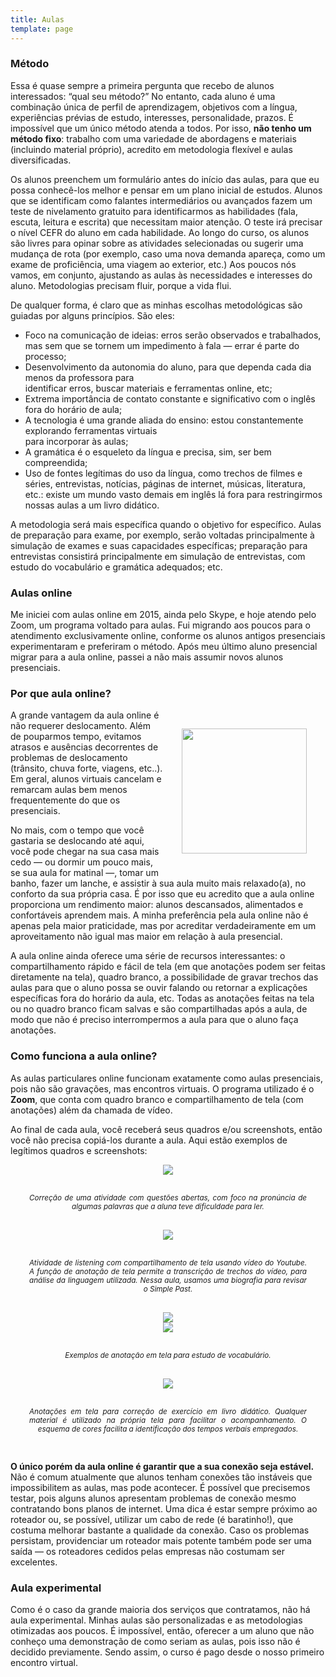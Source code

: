 ```yaml
---
title: Aulas
template: page
---
```


### Método
Essa é quase sempre a primeira pergunta que recebo de alunos interessados: “qual seu método?” No entanto, cada aluno é uma combinação única de perfil de aprendizagem, objetivos com a língua, experiências prévias de estudo, interesses, personalidade, prazos. É impossível que um único método atenda a todos. Por isso, <b>não tenho um método fixo</b>: trabalho com uma variedade de abordagens e materiais (incluindo material próprio), acredito em metodologia flexível e aulas diversificadas.

Os alunos preenchem um formulário antes do início das aulas, para que eu possa conhecê-los melhor e pensar em um plano inicial de estudos. Alunos que se identificam como falantes intermediários ou avançados fazem um teste de nivelamento gratuito para identificarmos as habilidades (fala, escuta, leitura e escrita) que necessitam maior atenção. O teste irá precisar o nível CEFR do aluno em cada habilidade. Ao longo do curso, os alunos são livres para opinar sobre as atividades selecionadas ou sugerir uma mudança de rota (por exemplo, caso uma nova demanda apareça, como um exame de proficiência, uma viagem ao exterior, etc.) Aos poucos nós vamos, em conjunto, ajustando as aulas às necessidades e interesses do aluno. Metodologias precisam fluir, porque a vida flui.

De qualquer forma, é claro que as minhas escolhas metodológicas são guiadas por alguns princípios. São eles:

<ul>
<li>Foco na comunicação de ideias: erros serão observados e trabalhados, mas sem que se tornem um impedimento à fala — errar é parte do processo;</li>
<li>Desenvolvimento da autonomia do aluno, para que dependa cada dia menos da professora para </li>identificar erros, buscar materiais e ferramentas online, etc;
<li>Extrema importância de contato constante e significativo com o inglês fora do horário de aula;</li>
<li>A tecnologia é uma grande aliada do ensino: estou constantemente explorando ferramentas virtuais </li>para incorporar às aulas;
<li>A gramática é o esqueleto da língua e precisa, sim, ser bem compreendida;</li>
<li>Uso de fontes legítimas do uso da língua, como trechos de filmes e séries, entrevistas, notícias, páginas de internet, músicas, literatura, etc.: existe um mundo vasto demais em inglês lá fora para restringirmos nossas aulas a um livro didático.</li>
</ul>

A metodologia será mais específica quando o objetivo for específico. Aulas de preparação para exame, por exemplo, serão voltadas principalmente à simulação de exames e suas capacidades específicas; preparação para entrevistas consistirá principalmente em simulação de entrevistas, com estudo do vocabulário e gramática adequados; etc.

### Aulas online

Me iniciei com aulas online em 2015, ainda pelo Skype, e hoje atendo pelo Zoom, um programa voltado para aulas. Fui migrando aos poucos para o atendimento exclusivamente online, conforme os alunos antigos presenciais experimentaram e preferiram o método. Após meu último aluno presencial migrar para a aula online, passei a não mais assumir novos alunos presenciais.

### Por que aula online?

<div>
  <img src="../images/classes/image7.png" style="float:right; height: 200px; margin: 30px" />
</div>

A grande vantagem da aula online é não requerer deslocamento. Além de pouparmos tempo, evitamos atrasos e ausências decorrentes de problemas de deslocamento (trânsito, chuva forte, viagens, etc..). Em geral, alunos virtuais cancelam e remarcam aulas bem menos frequentemente do que os presenciais.

No mais, com o tempo que você gastaria se deslocando até aqui, você pode chegar na sua casa mais cedo — ou dormir um pouco mais, se sua aula for matinal —, tomar um banho, fazer um lanche, e assistir à sua aula muito mais relaxado(a), no conforto da sua própria casa. É por isso que eu acredito que a aula online proporciona um rendimento maior: alunos descansados, alimentados e confortáveis aprendem mais. A minha preferência pela aula online não é apenas pela maior praticidade, mas por acreditar verdadeiramente em um aproveitamento não igual mas maior em relação à aula presencial.

A aula online ainda oferece uma série de recursos interessantes: o compartilhamento rápido e fácil de tela (em que anotações podem ser feitas diretamente na tela), quadro branco, a possibilidade de gravar trechos das aulas para que o aluno possa se ouvir falando ou retornar a explicações específicas fora do horário da aula, etc. Todas as anotações feitas na tela ou no quadro branco ficam salvas e são compartilhadas após a aula, de modo que não é preciso interrompermos a aula para que o aluno faça anotações.

### Como funciona a aula online?

As aulas particulares online funcionam exatamente como aulas presenciais, pois não são gravações, mas encontros virtuais. O programa utilizado é o <b>Zoom</b>, que conta com quadro branco e compartilhamento de tela (com anotações) além da chamada de vídeo. 

Ao final de cada aula, você receberá seus quadros e/ou screenshots, então você não precisa copiá-los durante a aula. Aqui estão exemplos de legítimos quadros e screenshots:

<div style="width: 100%; display: flex; flex-direction: column; text-align-last: center">
  <div style="width: 100%">
    <img src="../images/classes/image6.png" style="max-height: 150px;" />
  </div>
  <small style="margin: 30px; text-align: justify"><i>Correção de uma atividade com questões abertas, com foco na pronúncia de algumas palavras que a aluna teve dificuldade para ler.</i></small>
</div>

<div style="width: 100%; display: flex; flex-direction: column; text-align-last: center">
  <div style="width: 100%">
    <img src="../images/classes/image5.png" style="max-height: 300px;" />
  </div>
  <small style="margin: 30px; text-align: justify"><i>Atividade de listening com compartilhamento de tela usando vídeo do Youtube. A função de anotação de tela permite a transcrição de trechos do vídeo, para análise da linguagem utilizada. Nessa aula, usamos uma biografia para revisar o Simple Past.</i></small>
</div>

<div style="width: 100%; display: flex; flex-direction: column; text-align-last: center">
  <div style="width: 100%">
    <div class="row">
      <div class="col-md-6">
        <img src="../images/classes/image4.png" style="max-height: 300px;" />
      </div>
      <div class="col-md-6">
        <img src="../images/classes/image3.png" style="max-height: 300px;" />
      </div>
    </div>
  </div>
  <small style="margin: 30px; text-align: justify"><i>Exemplos de anotação em tela para estudo de vocabulário.</i></small>
</div>

<div style="width: 100%; display: flex; flex-direction: column; text-align-last: center">
  <div style="width: 100%">
    <img src="../images/classes/image2.png" style="max-height: 300px;" />
  </div>
  <small style="margin: 30px; text-align: justify"><i>Anotações em tela para correção de exercício em livro didático. Qualquer material é utilizado na própria tela para facilitar o acompanhamento. O esquema de cores facilita a identificação dos tempos verbais empregados.</i></small>
</div>

<b>O único porém da aula online é garantir que a sua conexão seja estável.</b> Não é comum atualmente que alunos tenham conexões tão instáveis que impossibilitem as aulas, mas pode acontecer. É possível que precisemos testar, pois alguns alunos apresentam problemas de conexão mesmo contratando bons planos de internet. Uma dica é estar sempre próximo ao roteador ou, se possível, utilizar um cabo de rede (é baratinho!), que costuma melhorar bastante a qualidade da conexão. Caso os problemas persistam, providenciar um roteador mais potente também pode ser uma saída — os roteadores cedidos pelas empresas não costumam ser excelentes.

### Aula experimental

Como é o caso da grande maioria dos serviços que contratamos, não há aula experimental. Minhas aulas são personalizadas e as metodologias otimizadas aos poucos. É impossível, então, oferecer a um aluno que não conheço uma demonstração de como seriam as aulas, pois isso não é decidido previamente. Sendo assim, o curso é pago desde o nosso primeiro encontro virtual.